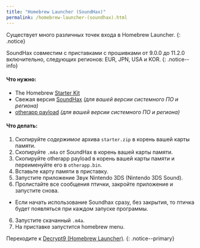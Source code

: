 ```yaml
---
title: "Homebrew Launcher (SoundHax)"
permalink: /homebrew-launcher-(soundhax).html
---
```


Существует много различных точек входа в Homebrew Launcher.
{: .notice}

SoundHax совместим с приставками с прошивками от 9.0.0 до 11.2.0 включительно, следующих регионов: EUR, JPN, USA и KOR.
{: .notice--info}

#### <a name="what_need" />Что нужно: 

+ The Homebrew [Starter Kit](http://smealum.github.io/ninjhax2/starter.zip)
+ Свежая версия [SoundHax](http://soundhax.com/) *(для вашей версии системного ПО и региона)*
+ [otherapp payload](https://smealum.github.io/3ds/#otherapp) *(для вашей версии системного ПО и региона)*

#### <a name="instructions" />Что делать:

1. Скопируйте _содержимое_ архива `starter.zip` в корень вашей карты памяти.
2. Скопируйте `.m4a` от SoundHax в корень вашей карты памяти.
3. Скопируйте otherapp payload в корень вашей карты памяти и переименуйте его в `otherapp.bin`.
4. Вставьте карту памяти в приставку.
5. Запустите приложение Звук Nintendo 3DS (Nintendo 3DS Sound).
6. Пролистайте все сообщения птички, закройте приложение и запустите снова. 
  + Если начать использование Soundhax сразу, без закрытия, то птичка будет появляться при каждом запуске программы.
6. Запустите скачанный `.m4a`.
7. На приставке запустится homebrew menu.

Переходите к [Decrypt9 (Homebrew Launcher)](decrypt9-(Homebrew-launcher)).
{: .notice--primary}
